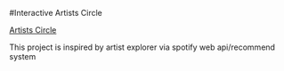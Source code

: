 #Interactive Artists Circle

[Artists Circle](http://artists-circle.herokuapp.com)

This project is inspired by artist explorer via spotify web api/recommend system
